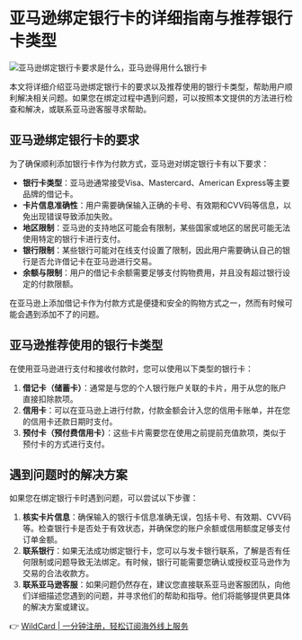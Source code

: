 # 亚马逊绑定银行卡的详细指南与推荐银行卡类型

![亚马逊绑定银行卡要求是什么，亚马逊得用什么银行卡](https://bbtdd.com/img/293438963518.webp!/both/750x386)

本文将详细介绍亚马逊绑定银行卡的要求以及推荐使用的银行卡类型，帮助用户顺利解决相关问题。如果您在绑定过程中遇到问题，可以按照本文提供的方法进行检查和解决，或联系亚马逊客服寻求帮助。

## 亚马逊绑定银行卡的要求

为了确保顺利添加银行卡作为付款方式，亚马逊对绑定银行卡有以下要求：

- **银行卡类型**：亚马逊通常接受Visa、Mastercard、American Express等主要品牌的借记卡。
- **卡片信息准确性**：用户需要确保输入正确的卡号、有效期和CVV码等信息，以免出现错误导致添加失败。
- **地区限制**：亚马逊的支持地区可能会有限制，某些国家或地区的居民可能无法使用特定的银行卡进行支付。
- **银行限制**：某些银行可能对在线支付设置了限制，因此用户需要确认自己的银行是否允许借记卡在亚马逊进行交易。
- **余额与限制**：用户的借记卡余额需要足够支付购物费用，并且没有超过银行设定的付款限额。

在亚马逊上添加借记卡作为付款方式是便捷和安全的购物方式之一，然而有时候可能会遇到添加不了的问题。

## 亚马逊推荐使用的银行卡类型

在使用亚马逊进行支付和接收付款时，您可以使用以下类型的银行卡：

1. **借记卡（储蓄卡）**：通常是与您的个人银行账户关联的卡片，用于从您的账户直接扣除款项。
2. **信用卡**：可以在亚马逊上进行付款，付款金额会计入您的信用卡账单，并在您的信用卡还款日期时支付。
3. **预付卡（预付费信用卡）**：这些卡片需要您在使用之前提前充值款项，类似于预付卡的方式进行支付。

## 遇到问题时的解决方案

如果您在绑定银行卡时遇到问题，可以尝试以下步骤：

1. **核实卡片信息**：确保输入的银行卡信息准确无误，包括卡号、有效期、CVV码等。检查银行卡是否处于有效状态，并确保您的账户余额或信用额度足够支付订单金额。
2. **联系银行**：如果无法成功绑定银行卡，您可以与发卡银行联系，了解是否有任何限制或问题导致无法绑定。有时候，银行可能需要您确认或授权亚马逊作为交易的合法收款方。
3. **联系亚马逊客服**：如果问题仍然存在，建议您直接联系亚马逊客服团队，向他们详细描述您遇到的问题，并寻求他们的帮助和指导。他们将能够提供更具体的解决方案或建议。

👉 [WildCard | 一分钟注册，轻松订阅海外线上服务](https://bbtdd.com/WildCard)